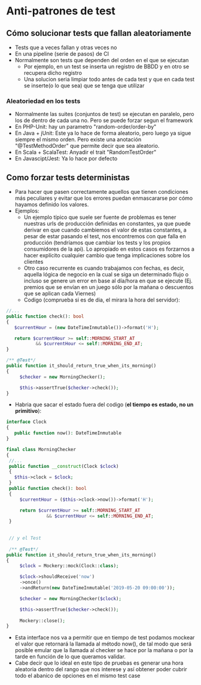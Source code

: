 # Anti-patrones de test

## Cómo solucionar tests que fallan aleatoriamente

* Tests que a veces fallan y otras veces no
* En una pipeline (serie de pasos) de CI
* Normalmente son tests que dependen del orden en el que se ejecutan
  * Por ejemplo, en un test se inserta un registro de BBDD y en otro se recupera dicho registro
  * Una solucion seria limpiar todo antes de cada test y que en cada test se inserte(o lo que sea) que se tenga que utilizar
  
### Aleatoriedad en los tests

* Normalmente las suites (conjuntos de test) se ejecutan en paralelo, pero los de dentro de cada una no. Pero se puede forzar segun el framework
* En PHP-Unit: hay un parametro "random-order/order-by"
* En Java + jUnit: Este ya lo hace de forma aleatorio, pero luego ya sigue siempre el mismo orden. Pero existe una anotación "@TestMethodOrder" que permite decir que sea aleatorio.
* En Scala + ScalaTest: Anyadir el trait "RandomTestOrder"
* En Javascipt/Jest: Ya lo hace por defecto

## Como forzar tests deterministas

* Para hacer que pasen correctamente aquellos que tienen condiciones más peculiares y evitar que los errores puedan enmascararse por cómo hayamos definido los valores.
* Ejemplos:
  * Un ejemplo típico que suele ser fuente de problemas es tener nuestras urls de producción definidas en constantes, ya que puede derivar en que cuando cambiemos el valor de estas constantes, a pesar de estar pasando el test, nos encontremos con que falla en producción (tendríamos que cambiar los tests y los propios consumidores de la api). Lo apropiado en estos casos es forzarnos a hacer explícito cualquier cambio que tenga implicaciones sobre los clientes
  * Otro caso recurrente es cuando trabajamos con fechas, es decir, aquella lógica de negocio en la cual se siga un determinado flujo o incluso se genere un error en base al día/hora en que se ejecute (Ej. premios que se envían en un juego sólo por la mañana o descuentos que se aplican cada Viernes)
  * Codigo (comprueba si es de dia, el mirara la hora del servidor):
  
 ```php
 //...
public function check(): bool
{
    $currentHour = (new DateTimeInmutable())->format('H');

    return $currentHour >= self::MORNING_START_AT 
			&& $currentHour <= self::MORNING_END_AT;
}

/** @Test*/
public function it_should_return_true_when_its_morning()
{
      $checker = new MorningChecker();

      $this->assertTrue($checker->check());
}
 ```
 
 * Habria que sacar el estado fuera del codigo (**el tiempo es estado, no un primitivo**):
 
 ```php
 interface Clock 
{
    public function now(): DateTimeInmutable
}

final class MorningChecker
{
  //...
  public function __construct(Clock $clock)
  {
    $this->clock = $clock;
  }
  public function check(): bool
  {
      $currentHour = ($this->clock->now())->format('H');

      return $currentHour >= self::MORNING_START_AT 
				&& $currentHour <= self::MORNING_END_AT;
  }
  
  
  // y el Test
  
  /** @Test*/
public function it_should_return_true_when_its_morning()
{
      $clock = Mockery::mock(Clock::class);

      $clock->shouldReceive('now')
      ->once()
      ->andReturn(new DateTimeInmutable('2019-05-20 09:00:00'));

      $checker = new MorningChecker($clock);

      $this->assertTrue($checker->check());
      
      Mockery::close();
}
 ```
 
 * Esta interface nos va a permitir que en tiempo de test podamos mockear el valor que retornará la llamada al método now(), de tal modo que será posible emular que la llamada al checker se hace por la mañana o por la tarde en función de lo que queramos validar.
 * Cabe decir que lo ideal en este tipo de pruebas es generar una hora aleatoria dentro del rango que nos interese y así obtener poder cubrir todo el abanico de opciones en el mismo test case
 
